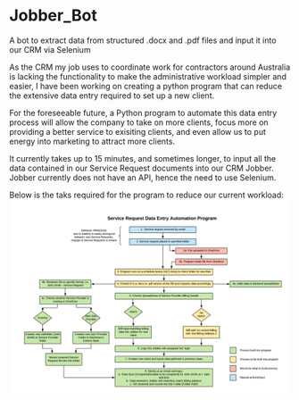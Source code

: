 # Jobber_Bot
A bot to extract data from structured .docx and .pdf files and input it into our CRM via Selenium

As the CRM my job uses to coordinate work for contractors around Australia is lacking the functionality to make the administrative workload simpler and easier, I have been working on creating a python program that can reduce the extensive data entry required to set up a new client. 

For the foreseeable future, a Python program to automate this data entry process will allow the company to take on more clients, focus more on providing a better service to exisiting clients, and even allow us to put energy into marketing to attract more clients. 

It currently takes up to 15 minutes, and sometimes longer, to input all the data contained in our Service Request documents into our CRM Jobber. Jobber currently does not have an API, hence the need to use Selenium. 

Below is the taks required for the program to reduce our current workload:
![Service Request Data Entry automation Program](https://github.com/Jarrod95/Jobber_Bot/blob/master/AutoSR.png)

